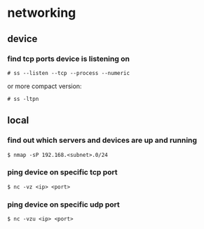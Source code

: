 # networking

## device

### find tcp ports device is listening on

```
# ss --listen --tcp --process --numeric
```

or more compact version:

```
# ss -ltpn
```

## local

### find out which servers and devices are up and running

```
$ nmap -sP 192.168.<subnet>.0/24
```

### ping device on specific tcp port

```
$ nc -vz <ip> <port>
```

### ping device on specific udp port

```
$ nc -vzu <ip> <port>
```
